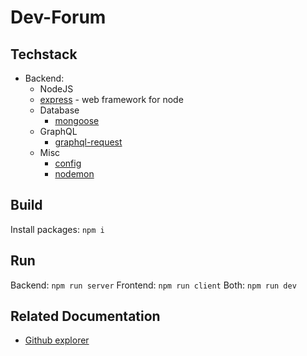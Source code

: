 # Dev-Forum

## Techstack

- Backend:
  - NodeJS
  - [express](https://www.npmjs.com/package/express) - web framework for node
  - Database
    - [mongoose](https://mongoosejs.com/docs/guide.html)
  - GraphQL
    - [graphql-request](https://www.npmjs.com/package/graphql-request)
  - Misc
    - [config](https://www.npmjs.com/package/config)
    - [nodemon](https://www.npmjs.com/package/nodemon)

## Build

Install packages: `npm i`

## Run

Backend: `npm run server`
Frontend: `npm run client`
Both: `npm run dev`

## Related Documentation

- [Github explorer](https://developer.github.com/v4/explorer/)
